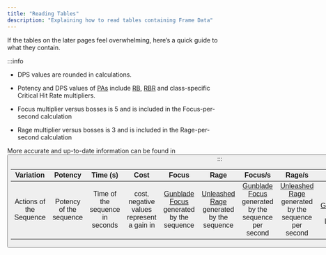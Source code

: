 ```yaml
---
title: "Reading Tables"
description: "Explaining how to read tables containing Frame Data"
---
```


If the tables on the later pages feel overwhelming, here’s a quick guide to what they contain.

:::info
* DPS values are rounded in calculations.

* Potency and DPS values of [PAs](/moveset/photon-arts) include [RB](/skill-tree/skills#relentless-blade), [RBR](/skill-tree/skills#relentless-blade-reinforce) and class-specific Critical Hit Rate multipliers.

* Focus multiplier versus bosses is 5 and is included in the Focus-per-second calculation

* Rage multiplier versus bosses is 3 and is included in the Rage-per-second calculation

More accurate and up-to-date information can be found in <Button label="Frame Data" variant="secondary" link="/moveset/framedata" />
:::

| Variation | Potency | Time (s) | <Tooltip term="PP" /> Cost | Focus | Rage | Focus/s | Rage/s | <Tooltip term="F0" /> <Tooltip term="DPS" /> | <Tooltip term="F5" /> <Tooltip term="DPS" /> | <Tooltip term="OD" /> <Tooltip term="DPS" /> |
| :---: | :---: | :---: | :---: | :---: | :---: | :---: | :---: | :---: | :---: | :---: |
| Actions of the Sequence | Potency of the sequence | Time of the sequence in seconds | <Tooltip term="PP" /> cost, negative values represent a gain in <Tooltip term="PP" /> | [Gunblade Focus](/skill-tree/skills#gunblade-focus) generated by the sequence | [Unleashed Rage](/skill-tree/skills#unleashed-rage) generated by the sequence | [Gunblade Focus](/skill-tree/skills#gunblade-focus) generated by the sequence per second | [Unleashed Rage](/skill-tree/skills#unleashed-rage) generated by the sequence per second | <Tooltip term="DPS" /> at [Gunblade Focus](/skill-tree/skills#gunblade-focus) Level 0 | <Tooltip term="DPS" /> at [Gunblade Focus](/skill-tree/skills#gunblade-focus) Level 5 | <Tooltip term="DPS" /> at [Gunblade Focus](/skill-tree/skills#gunblade-focus) Overdrive |